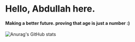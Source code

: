 # <b>Hello, Abdullah here.</b> <br>
#### Making a better future. proving that age is just a number :)

![Anurag's GitHub stats](https://github-readme-stats.vercel.app/api?username=abdalaosama&show_icons=true&theme=radical)
